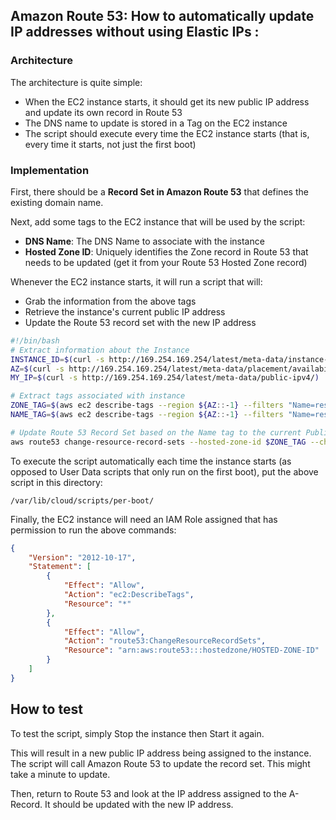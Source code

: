 ## Amazon Route 53: How to automatically update IP addresses without using Elastic IPs :

### Architecture

The architecture is quite simple:

* When the EC2 instance starts, it should get its new public IP address and update its own record in Route 53
* The DNS name to update is stored in a Tag on the EC2 instance
* The script should execute every time the EC2 instance starts (that is, every time it starts, not just the first boot)

### Implementation

First, there should be a **Record Set in Amazon Route 53** that defines the existing domain name.

Next, add some tags to the EC2 instance that will be used by the script:

* **DNS Name**: The DNS Name to associate with the instance
* **Hosted Zone ID**: Uniquely identifies the Zone record in Route 53 that needs to be updated (get it from your Route 53 Hosted Zone record)

Whenever the EC2 instance starts, it will run a script that will:

* Grab the information from the above tags
* Retrieve the instance's current public IP address
* Update the Route 53 record set with the new IP address

```bash
#!/bin/bash
# Extract information about the Instance
INSTANCE_ID=$(curl -s http://169.254.169.254/latest/meta-data/instance-id/)
AZ=$(curl -s http://169.254.169.254/latest/meta-data/placement/availability-zone/)
MY_IP=$(curl -s http://169.254.169.254/latest/meta-data/public-ipv4/)

# Extract tags associated with instance
ZONE_TAG=$(aws ec2 describe-tags --region ${AZ::-1} --filters "Name=resource-id,Values=${INSTANCE_ID}" --query 'Tags[?Key==`AUTO_DNS_ZONE`].Value' --output text)
NAME_TAG=$(aws ec2 describe-tags --region ${AZ::-1} --filters "Name=resource-id,Values=${INSTANCE_ID}" --query 'Tags[?Key==`AUTO_DNS_NAME`].Value' --output text)

# Update Route 53 Record Set based on the Name tag to the current Public IP address of the Instance
aws route53 change-resource-record-sets --hosted-zone-id $ZONE_TAG --change-batch '{"Changes":[{"Action":"UPSERT","ResourceRecordSet":{"Name":"'$NAME_TAG'","Type":"A","TTL":300,"ResourceRecords":[{"Value":"'$MY_IP'"}]}}]}'
```

To execute the script automatically each time the instance starts (as opposed to User Data scripts that only run on the first boot), put the above script in this directory:

``` /var/lib/cloud/scripts/per-boot/ ```

Finally, the EC2 instance will need an IAM Role assigned that has permission to run the above commands:

```json
{
    "Version": "2012-10-17",
    "Statement": [
        {
            "Effect": "Allow",
            "Action": "ec2:DescribeTags",
            "Resource": "*"
        },
        {
            "Effect": "Allow",
            "Action": "route53:ChangeResourceRecordSets",
            "Resource": "arn:aws:route53:::hostedzone/HOSTED-ZONE-ID"
        }
    ]
}
```

## How to test

To test the script, simply Stop the instance then Start it again.

This will result in a new public IP address being assigned to the instance. The script will call Amazon Route 53 to update the record set. This might take a minute to update.

Then, return to Route 53 and look at the IP address assigned to the A-Record. It should be updated with the new IP address.
